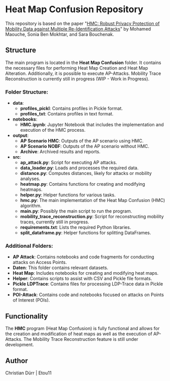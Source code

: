 # Heat Map Confusion Repository

This repository is based on the paper "[HMC: Robust Privacy Protection of Mobility Data against Multiple Re-Identification Attacks](https://hal.science/hal-01954041)" by Mohamed Maouche, Sonia Ben Mokhtar, and Sara Bouchenak.

## Structure

The main program is located in the **Heat Map Confusion** folder. It contains the necessary files for performing Heat Map Creation and Heat Map Alteration. Additionally, it is possible to execute AP-Attacks. Mobility Trace Reconstruction is currently still in progress (WIP - Work in Progress).

### Folder Structure:

- **data**:
  - **profiles_pickl**: Contains profiles in Pickle format.
  - **profiles_txt**: Contains profiles in text format.
- **notebooks**:
  - **HMC.ipynb**: Jupyter Notebook that includes the implementation and execution of the HMC process.
- **output**:
  - **AP Scenario HMC**: Outputs of the AP scenario using HMC.
  - **AP Scenario NOBF**: Outputs of the AP scenario without HMC.
  - **Archive**: Archived results and reports.
- **src**:
  - **ap_attack.py**: Script for executing AP attacks.
  - **data_loader.py**: Loads and processes the required data.
  - **distance.py**: Computes distances, likely for attacks or mobility analyses.
  - **heatmap.py**: Contains functions for creating and modifying heatmaps.
  - **helper.py**: Helper functions for various tasks.
  - **hmc.py**: The main implementation of the Heat Map Confusion (HMC) algorithm.
  - **main.py**: Possibly the main script to run the program.
  - **mobility_trace_reconstruction.py**: Script for reconstructing mobility traces, currently still in progress.
  - **requirements.txt**: Lists the required Python libraries.
  - **split_dataframe.py**: Helper functions for splitting DataFrames.

### Additional Folders:

- **AP Attack**: Contains notebooks and code fragments for conducting attacks on Access Points.
- **Daten**: This folder contains relevant datasets.
- **Heat Map**: Includes notebooks for creating and modifying heat maps.
- **Helper**: Contains scripts to assist with CSV and Pickle file formats.
- **Pickle LDPTrace**: Contains files for processing LDP-Trace data in Pickle format.
- **POI-Attack**: Contains code and notebooks focused on attacks on Points of Interest (POIs).

## Functionality

The **HMC** program (Heat Map Confusion) is fully functional and allows for the creation and modification of heat maps as well as the execution of AP-Attacks. The Mobility Trace Reconstruction feature is still under development.

## Author

Christian Dürr | Etou11
